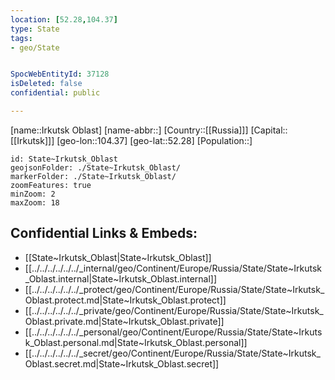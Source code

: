```yaml
---
location: [52.28,104.37]
type: State
tags:
- geo/State


SpocWebEntityId: 37128
isDeleted: false
confidential: public

---
```

[name::Irkutsk Oblast]
[name-abbr::]
[Country::[[Russia]]]
[Capital::[[Irkutsk]]]
[geo-lon::104.37]
[geo-lat::52.28]
[Population::]

```leaflet
id: State~Irkutsk_Oblast
geojsonFolder: ./State~Irkutsk_Oblast/
markerFolder: ./State~Irkutsk_Oblast/
zoomFeatures: true 
minZoom: 2 
maxZoom: 18
```


## Confidential Links & Embeds: 
- [[State~Irkutsk_Oblast|State~Irkutsk_Oblast]] 
- [[../../../../../../_internal/geo/Continent/Europe/Russia/State/State~Irkutsk_Oblast.internal|State~Irkutsk_Oblast.internal]] 
- [[../../../../../../_protect/geo/Continent/Europe/Russia/State/State~Irkutsk_Oblast.protect.md|State~Irkutsk_Oblast.protect]] 
- [[../../../../../../_private/geo/Continent/Europe/Russia/State/State~Irkutsk_Oblast.private.md|State~Irkutsk_Oblast.private]] 
- [[../../../../../../_personal/geo/Continent/Europe/Russia/State/State~Irkutsk_Oblast.personal.md|State~Irkutsk_Oblast.personal]] 
- [[../../../../../../_secret/geo/Continent/Europe/Russia/State/State~Irkutsk_Oblast.secret.md|State~Irkutsk_Oblast.secret]] 
